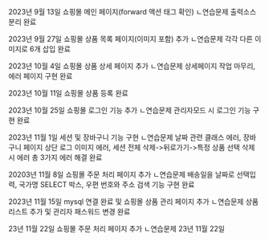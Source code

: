2023년 9월 13일 쇼핑몰 메인 페이지(forward 액션 태그 확인)
ㄴ연습문제 출력소스 분리 완료

2023년 9월 27일 쇼핑몰 상품 목록 페이지(이미지 포함) 추가
ㄴ연습문제 각각 다른 이미지로 6개 삽입 완료

2023년 10월 4일 쇼핑몰 상품 상세 페이지 추가
ㄴ연습문제 상세페이지 작업 마무리, 에러 페이지 구현 완료

2023년 10월 11일 쇼핑몰 상품 등록 완료

2023년 10월 25일 쇼핑몰 로그인 기능 추가
ㄴ연습문제 관리자모드 시 로그인 기능 구현 완료

2023년 11월 1일 세션 및 장바구니 기능 구현 
ㄴ연습문제 날짜 관련 클래스 에러, 장바구니 페이지 상단 로그 이미지 에러, 
세션 전체 삭제->뒤로가기->특정 상품 선택 삭제 시 에러 총 3가지 에러 해결 완료

20203년 11월 8일 쇼핑몰 주문 처리 페이지 추가
ㄴ연습문제 배송일을 날짜로 선택입력, 국가명 SELECT 박스, 우편 번호와 주소 검색 기능 구현 완료

2023년 11월 15일 mysql 연결 완료 및 쇼핑몰 상품 관리 페이지 추가
ㄴ연습문제 상품 리스트 추가 및 관리자 패스워드 변경 완료

23년 11월 22일 쇼핑몰 주문 처리 페이지 추가
ㄴ연습문제 
23년 11월 22일 